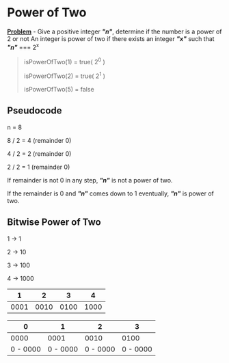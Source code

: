 # Power of Two
<u>__Problem__</u> - Give a positive integer ___"n"___, determine if the number is a power of 2 or not
An integer is power of two if there exists an integer ___"x"___ such that ___"n"___ === 2<sup>x</sup>
>isPowerOfTwo(1) = true( 2<sup>0</sup> )
>
>isPowerOfTwo(2) = true( 2<sup>1</sup> )
>
>isPowerOfTwo(5) = false

## Pseudocode
n = 8

8 / 2 = 4 (remainder 0)

4 / 2 = 2 (remainder 0)

2 / 2 = 1 (remainder 0)

If remainder is not 0 in any step, ___"n"___ is not a power of two.

If the remainder is 0 and ___"n"___ comes down to 1 eventually, ___"n"___ is power of two.

## Bitwise Power of Two
1 -> 1

2 -> 10

3 -> 100

4 -> 1000


| 1 | 2 | 3 | 4 |
|---|---|---|---|
|0001|0010|0100|1000|

| 0 | 1 | 2 | 3 |
|---|---|---|---|
|0000|0001|0010|0100|
| 0 - 0000 | 0 - 0000 | 0 - 0000 | 0 - 0000 |

